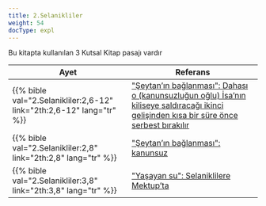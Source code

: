 ```yaml
---
title: 2.Selanikliler
weight: 54
docType: expl
---
```


Bu kitapta kullanılan 3 Kutsal Kitap pasajı vardır

| Ayet | Referans |
|-------|-----------|
| {{% bible val="2.Selanikliler:2,6-12" link="2th:2,6-12" lang="tr" %}} | ["Şeytan’ın bağlanması": Dahası o (kanunsuzluğun oğlu) İsa’nın kiliseye saldıracağı ikinci gelişinden kısa bir süre önce serbest bırakılır](/expl/../expl/content/1000y/the-thousand-year-kingdom#1f30) |
| {{% bible val="2.Selanikliler:2,8" link="2th:2,8" lang="tr" %}} | ["Şeytan’ın bağlanması": kanunsuz](/expl/../expl/content/1000y/the-thousand-year-kingdom#1f30) |
| {{% bible val="2.Selanikliler:3,8" link="2th:3,8" lang="tr" %}} | ["Yaşayan su": Selaniklilere Mektup’ta](/expl/../expl/content/paradise/the-new-jerusalem#34a7) |
